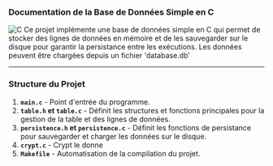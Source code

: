### Documentation de la Base de Données Simple en C

![C](https://img.shields.io/badge/Language-C-blue?logo=c&logoColor=white)
Ce projet implémente une base de données simple en C qui permet de stocker des lignes de données en mémoire et de les sauvegarder sur le disque pour garantir la persistance entre les exécutions. Les données peuvent être chargées depuis un fichier 'database.db'

---

### Structure du Projet

1. **`main.c`** - Point d'entrée du programme.
2. **`table.h` et `table.c`** - Définit les structures et fonctions principales pour la gestion de la table et des lignes de données.
3. **`persistence.h` et `persistence.c`** - Définit les fonctions de persistance pour sauvegarder et charger les données sur le disque.
4.  **`crypt.c`** - Crypt le donne
5. **`Makefile`** - Automatisation de la compilation du projet.

